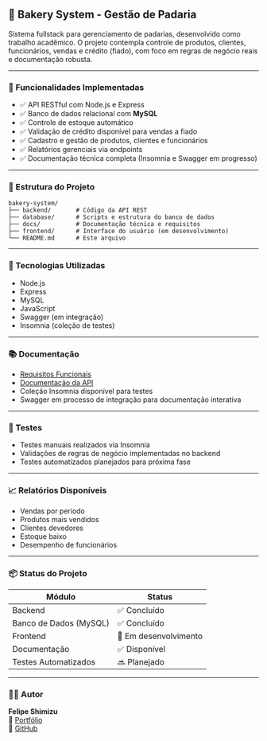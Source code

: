 ## 🍞 Bakery System - Gestão de Padaria

Sistema fullstack para gerenciamento de padarias, desenvolvido como trabalho acadêmico. O projeto contempla controle de produtos, clientes, funcionários, vendas e crédito (fiado), com foco em regras de negócio reais e documentação robusta.

---

### 📌 Funcionalidades Implementadas

- ✅ API RESTful com Node.js e Express  
- ✅ Banco de dados relacional com **MySQL**  
- ✅ Controle de estoque automático  
- ✅ Validação de crédito disponível para vendas a fiado  
- ✅ Cadastro e gestão de produtos, clientes e funcionários  
- ✅ Relatórios gerenciais via endpoints  
- ✅ Documentação técnica completa (Insomnia e Swagger em progresso)

---

### 🧱 Estrutura do Projeto

```
bakery-system/
├── backend/       # Código da API REST
├── database/      # Scripts e estrutura do banco de dados
├── docs/          # Documentação técnica e requisitos
├── frontend/      # Interface do usuário (em desenvolvimento)
└── README.md      # Este arquivo
```

---

### 🚀 Tecnologias Utilizadas

- Node.js  
- Express  
- MySQL  
- JavaScript  
- Swagger (em integração)  
- Insomnia (coleção de testes)

---

### 📚 Documentação

- [Requisitos Funcionais](docs/requisitos-funcionais.md)  
- [Documentação da API](docs/api-documentacao.md)  
- Coleção Insomnia disponível para testes  
- Swagger em processo de integração para documentação interativa

---

### 🧪 Testes

- Testes manuais realizados via Insomnia  
- Validações de regras de negócio implementadas no backend  
- Testes automatizados planejados para próxima fase

---

### 📈 Relatórios Disponíveis

- Vendas por período  
- Produtos mais vendidos  
- Clientes devedores  
- Estoque baixo  
- Desempenho de funcionários

---

### 📦 Status do Projeto

| Módulo               | Status                  |
|----------------------|--------------------------|
| Backend              | ✅ Concluído              |
| Banco de Dados (MySQL) | ✅ Concluído              |
| Frontend             | 🚧 Em desenvolvimento     |
| Documentação         | ✅ Disponível             |
| Testes Automatizados | 🔜 Planejado              |

---

### 👨‍💻 Autor

**Felipe Shimizu**  
🔗 [Portfólio](https://www.devfelipeshimizu.me/)  
🐙 [GitHub](https://github.com/Felipe-SMZ)
